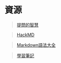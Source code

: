 資源
===
> [提問的智慧](./How-To-Ask-Questions-The-Smart-Way-main/)  
  
> [HackMD](https://hackmd.io/LjHWceIiQfCGbXkRrCABuA)  
  
> [Markdown語法大全](./Markdown.md/)  

>[學習筆記](https://everlasting-hydrangea-e83.notion.site/HOME-PAGE-2ebe5748ab40470cb53936a42feb876b) 

